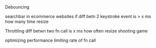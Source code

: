 Debouncing

searchbar in ecommerce websites
if diff betn 2 keystroke event is > x ms
how many time resize

Throttling
diff betwn two fn call is x ms
how often resize
shooting game

optimizing performance
limiting rate of fn call
